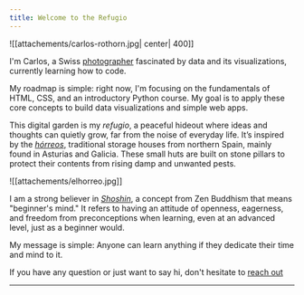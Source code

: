 ```yaml
---
title: Welcome to the Refugio
---
```

![[attachements/carlos-rothorn.jpg| center| 400]]

I'm Carlos, a Swiss [photographer](http://www.faustkeil.ch) fascinated by data and its visualizations, currently learning how to code.

My roadmap is simple: right now, I'm focusing on the fundamentals of HTML, CSS, and an introductory Python course. My goal is to apply these core concepts to build data visualizations and simple web apps.

This digital garden is my _refugio_, a peaceful hideout where ideas and thoughts can quietly grow, far from the noise of everyday life. It’s inspired by the [_hórreos_](https://en.wikipedia.org/wiki/H%C3%B3rreo), traditional storage houses from northern Spain, mainly found in Asturias and Galicia. These small huts are built on stone pillars to protect their contents from rising damp and unwanted pests.

![[attachements/elhorreo.jpg]]

I am a strong believer in [_Shoshin_](https://en.wikipedia.org/wiki/Shoshin), a concept from Zen Buddhism that means "beginner's mind." It refers to having an attitude of openness, eagerness, and freedom from preconceptions when learning, even at an advanced level, just as a beginner would.

My message is simple: Anyone can learn anything if they dedicate their time and mind to it.

If you have any question or just want to say hi, don't hesitate to [reach out](mailto:hi@carlosmeyer.com)

---



